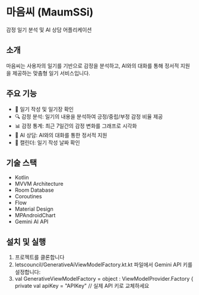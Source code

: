 # 마음씨 (MaumSSi)
감정 일기 분석 및 AI 상담 어플리케이션

## 소개
마음씨는 사용자의 일기를 기반으로 감정을 분석하고, AI와의 대화를 통해 정서적 지원을 제공하는 맞춤형 일기 서비스입니다.

## 주요 기능
- 📝 일기 작성 및 일기장 확인
- 🔍 감정 분석: 일기의 내용을 분석하여 긍정/중립/부정 감정 비율 제공
- 📊 감정 통계: 최근 7일간의 감정 변화를 그래프로 시각화
- 💬 AI 상담: AI와의 대화를 통한 정서적 지원
- 📅 캘린더: 일기 작성 날짜 확인

## 기술 스택
- Kotlin
- MVVM Architecture
- Room Database
- Coroutines
- Flow
- Material Design
- MPAndroidChart
- Gemini AI API

## 설치 및 실행
1. 프로젝트를 클론합니다
2. letscouncil/GenerativeAiViewModelFactory.kt.kt 파일에서 Gemini API 키를 설정합니다:
3. val GenerativeViewModelFactory = object : ViewModelProvider.Factory {
   private val apiKey = "APIKey"  // 실제 API 키로 교체하세요